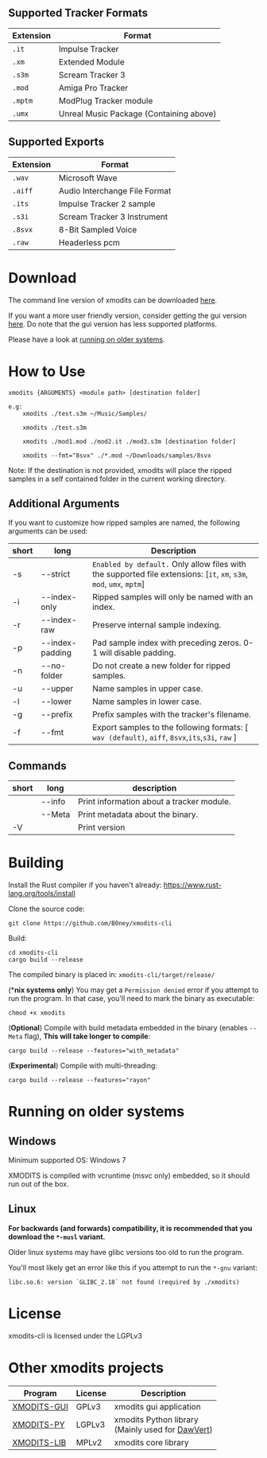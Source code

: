  
## Supported Tracker Formats
| Extension | Format | 
| - | - |
| ``.it`` | Impulse Tracker |
| ``.xm`` | Extended Module | 
| ``.s3m`` | Scream Tracker 3 |
| ``.mod`` | Amiga Pro Tracker |
| ``.mptm`` | ModPlug Tracker module |
| ``.umx`` | Unreal Music Package (Containing above) |

## Supported Exports
| Extension | Format |
|-|-|
|``.wav``| Microsoft Wave|
|``.aiff``| Audio Interchange File Format |
|``.its``| Impulse Tracker 2 sample |
|``.s3i``| Scream Tracker 3 Instrument |
|``.8svx``| 8-Bit Sampled Voice |
|``.raw``| Headerless pcm |

# Download
The command line version of xmodits can be downloaded [here](https://github.com/B0ney/xmodits-cli/releases).

If you want a more user friendly version, consider getting the gui version [here](https://github.com/B0ney/xmodits/releases). Do note that the gui version has less supported platforms.

Please have a look at [running on older systems](#running-on-older-systems).

# How to Use

```
xmodits {ARGUMENTS} <module path> [destination folder]

e.g:
    xmodits ./test.s3m ~/Music/Samples/

    xmodits ./test.s3m

    xmodits ./mod1.mod ./mod2.it ./mod3.s3m [destination folder]

    xmodits --fmt="8svx" ./*.mod ~/Downloads/samples/8svx

```
Note: If the destination is not provided, xmodits will place the ripped samples in a self contained folder in the current working directory.

## Additional Arguments
If you want to customize how ripped samples are named, the following arguments can be used:

|short| long| Description|
|-|-|-|
|-s |--strict| ``Enabled by default.`` Only allow files with the supported file extensions: [``it``, ``xm``, ``s3m``, ``mod``, ``umx``, ``mptm``]|
|-i |--index-only| Ripped samples will only be named with an index.|
|-r |--index-raw| Preserve internal sample indexing.|
|-p |--index-padding| Pad sample index with preceding zeros. 0-1 will disable padding.|
|-n |--no-folder| Do not create a new folder for ripped samples.|
|-u |--upper| Name samples in upper case. |
|-l |--lower| Name samples in lower case. |
|-g |--prefix| Prefix samples with the tracker's filename. |
|-f|--fmt| Export samples to the following formats: [ ``wav (default)``, ``aiff``, ``8svx``,``its``,``s3i``, ``raw`` ]|

## Commands
|short|long|description|
|-|-|-|
||--info| Print information about a tracker module. |
||--Meta| Print metadata about the binary.|
|-V|| Print version|

# Building
Install the Rust compiler if you haven't already: https://www.rust-lang.org/tools/install

Clone the source code:
```shell
git clone https://github.com/B0ney/xmodits-cli
```

Build:
```shell
cd xmodits-cli
cargo build --release
```

The compiled binary is placed in: ``xmodits-cli/target/release/``

(***nix systems only**) You may get a ``Permission denied`` error if you attempt to run the program. In that case, you'll need to mark the binary as executable:

```shell
chmod +x xmodits
```

(**Optional**) Compile with build metadata embedded in the binary (enables ``--Meta`` flag), **This will take longer to compile**:
```shell
cargo build --release --features="with_metadata"
```

(**Experimental**) Compile with multi-threading:
```shell
cargo build --release --features="rayon"
```

# Running on older systems
<!--Unlike its [big brother](https://github.com/B0ney/xmodits), xmodits-cli will always run in a single thread
(unless you compile with ``--features="rayon"``).-->

## Windows
Minimum supported OS: Windows 7

XMODITS is compiled with vcruntime (msvc only) embedded, so it should run out of the box.

## Linux
**For backwards (and forwards) compatibility, it is recommended that you download the ``*-musl`` variant.**

Older linux systems may have glibc versions too old to run the program.

You'll most likely get an error like this if you attempt to run the ``*-gnu`` variant:
```
libc.so.6: version `GLIBC_2.18` not found (required by ./xmodits)
```

# License
xmodits-cli is licensed under the LGPLv3

# Other xmodits projects

|Program| License|Description|
|--|--|--|
|[XMODITS-GUI](https://github.com/B0ney/xmodits) | GPLv3| xmodits gui application|
|[XMODITS-PY](https://github.com/B0ney/xmodits-py)| LGPLv3 | xmodits Python library <br> (Mainly used for [DawVert](https://github.com/SatyrDiamond/DawVert))|
|[XMODITS-LIB](https://github.com/B0ney/xmodits-lib) | MPLv2 | xmodits core library|
